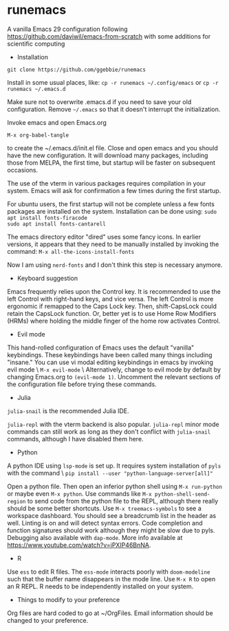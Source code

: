 # runemacs
A vanilla Emacs 29 configuration following https://github.com/daviwil/emacs-from-scratch with some additions for scientific computing

* Installation

`git clone https://github.com/ggebbie/runemacs` 

Install in some usual places, like:
`cp -r runemacs ~/.config/emacs` 
or
`cp -r runemacs ~/.emacs.d` 

Make sure not to overwrite .emacs.d if you need to save your old configuration. Remove `~/.emacs` so that it doesn't interrupt the initialization. 

Invoke emacs and open Emacs.org

`M-x org-babel-tangle`

to create the ~/.emacs.d/init.el file. Close and open emacs and you should have the new configuration. It will download many packages, including those from MELPA, the first time, but startup will be faster on subsequent occasions. 

The use of the vterm in various packages requires compilation in your system. Emacs will ask for confirmation a few times during the first startup.

For ubuntu users, the first startup  will not be complete unless a few fonts packages are installed on the system. Installation can be done using:
`sudo apt install fonts-firacode` \
`sudo apt install fonts-cantarell`

The emacs directory editor "dired" uses some fancy icons. In earlier versions, it appears that they need to be manually installed by invoking the command:
`M-x all-the-icons-install-fonts`

Now I am using `nerd-fonts` and I don't think this step is necessary anymore.


* Keyboard suggestion

Emacs frequently relies upon the Control key. It is recommended to use the left Control with right-hand keys, and vice versa. The left Control is more ergonomic if remapped to the Caps Lock key. Then, shift-CapsLock could retain the CapsLock function. Or, better yet is to use Home Row Modifiers (HRMs) where holding the middle finger of the home row activates Control.

* Evil mode

This hand-rolled configuration of Emacs uses the default "vanilla" keybindings. These keybindings have been called many things including "insane." You can use vi modal editing keybindings in emacs by invoking evil mode \\
`M-x evil-mode` \\
Alternatively, change to evil mode by default by changing Emacs.org to `(evil-mode 1)`. Uncomment the relevant sections of the configuration file before trying these commands. 

* Julia 

`julia-snail` is the recommended Julia IDE. 

`julia-repl` with the vterm backend is also popular. `julia-repl` minor mode commands can still work as long as they don't conflict with `julia-snail` commands, although I have disabled them here.

* Python 

A python IDE using `lsp-mode` is set up. It requires system installation of `pyls` with the command \\
`pip install --user "python-language-server[all]"`

Open a python file. Then open an inferior python shell using `M-x run-python` or maybe even `M-x python`. Use commands like `M-x python-shell-send-region` to send code from the python file to the REPL, although there really should be some better shortcuts.
Use `M-x treemacs-symbols` to see a workspace dashboard. You should see a breadcrumb list in the header as well. Linting is on and will detect syntax errors. Code completion and function signatures should work although they might be slow due to pyls. Debugging also available with `dap-mode`. More info available at https://www.youtube.com/watch?v=jPXIP46BnNA. 

* R

Use `ess` to edit R files. The `ess-mode` interacts poorly with `doom-modeline` such that the buffer name disappears in the mode line. Use `M-x R` to open an R REPL. R needs to be independently installed on your system.  


* Things to modify to your preference

Org files are hard coded to go at ~/OrgFiles. Email information should be changed to your preference.
